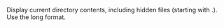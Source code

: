 Display current directory contents, including hidden files (starting with .). Use the long format.




